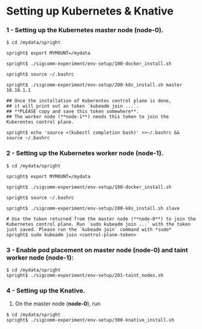 # Setting up Kubernetes & Knative

### 1 - Setting up the Kubernetes master node (**node-0**).
```shell=
$ cd /mydata/spright

spright$ export MYMOUNT=/mydata

spright$ ./sigcomm-experiment/env-setup/100-docker_install.sh

spright$ source ~/.bashrc

spright$ ./sigcomm-experiment/env-setup/200-k8s_install.sh master 10.10.1.1

## Once the installation of Kuberentes control plane is done, 
## it will print out an token `kubeadm join ...`. 
## **PLEASE copy and save this token somewhere**. 
## The worker node (**node-1**) needs this token to join the Kuberentes control plane.

spright$ echo 'source <(kubectl completion bash)' >>~/.bashrc && source ~/.bashrc
```

### 2 - Setting up the Kubernetes worker node (**node-1**).
```shell=
$ cd /mydata/spright

spright$ export MYMOUNT=/mydata

spright$ ./sigcomm-experiment/env-setup/100-docker_install.sh

spright$ source ~/.bashrc

spright$ ./sigcomm-experiment/env-setup/200-k8s_install.sh slave

# Use the token returned from the master node (**node-0**) to join the Kubernetes control plane. Run `sudo kubeadm join ...` with the token just saved. Please run the `kubeadm join` command with *sudo*
spright$ sudo kubeadm join <control-plane-token>
```

### 3 - Enable pod placement on master node (**node-0**) and taint worker node (**node-1**):
```shell=
$ cd /mydata/spright
spright$ ./sigcomm-experiment/env-setup/201-taint_nodes.sh
```

### 4 - Setting up the Knative.
1. On the master node (**node-0**), run
```shell=
$ cd /mydata/spright
spright$ ./sigcomm-experiment/env-setup/300-knative_install.sh
```